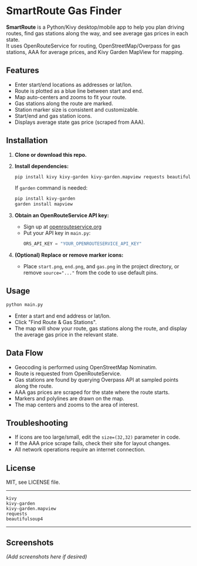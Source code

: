 # SmartRoute Gas Finder

**SmartRoute** is a Python/Kivy desktop/mobile app to help you plan driving routes, find gas stations along the way, and see average gas prices in each state.  
It uses OpenRouteService for routing, OpenStreetMap/Overpass for gas stations, AAA for average prices, and Kivy Garden MapView for mapping.

## Features

- Enter start/end locations as addresses or lat/lon.
- Route is plotted as a blue line between start and end.
- Map auto-centers and zooms to fit your route.
- Gas stations along the route are marked.
- Station marker size is consistent and customizable.
- Start/end and gas station icons.
- Displays average state gas price (scraped from AAA).

## Installation

1. **Clone or download this repo.**

2. **Install dependencies:**
    ```sh
    pip install kivy kivy-garden kivy-garden.mapview requests beautifulsoup4
    ```
    If `garden` command is needed:
    ```sh
    pip install kivy-garden
    garden install mapview
    ```

3. **Obtain an OpenRouteService API key:**
    - Sign up at [openrouteservice.org](https://openrouteservice.org/sign-up/)
    - Put your API key in `main.py`:
      ```python
      ORS_API_KEY = "YOUR_OPENROUTESERVICE_API_KEY"
      ```

4. **(Optional) Replace or remove marker icons:**
    - Place `start.png`, `end.png`, and `gas.png` in the project directory, or remove `source="..."` from the code to use default pins.

## Usage

```sh
python main.py
```
- Enter a start and end address or lat/lon.
- Click "Find Route & Gas Stations".
- The map will show your route, gas stations along the route, and display the average gas price in the relevant state.

## Data Flow

- Geocoding is performed using OpenStreetMap Nominatim.
- Route is requested from OpenRouteService.
- Gas stations are found by querying Overpass API at sampled points along the route.
- AAA gas prices are scraped for the state where the route starts.
- Markers and polylines are drawn on the map.
- The map centers and zooms to the area of interest.

## Troubleshooting

- If icons are too large/small, edit the `size=(32,32)` parameter in code.
- If the AAA price scrape fails, check their site for layout changes.
- All network operations require an internet connection.

## License

MIT, see LICENSE file.

---

```
kivy
kivy-garden
kivy-garden.mapview
requests
beautifulsoup4
```
---

## Screenshots

*(Add screenshots here if desired)*
